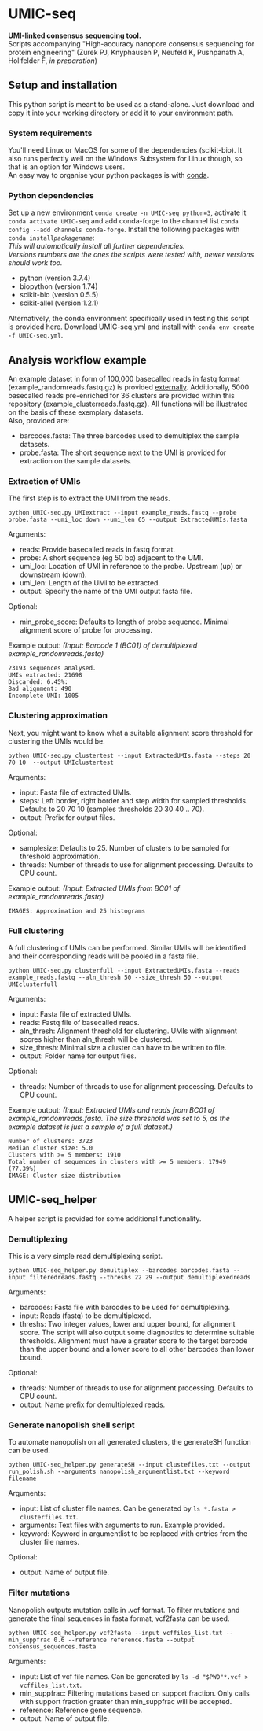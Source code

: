 # UMIC-seq
**UMI-linked consensus sequencing tool.**\
Scripts accompanying "High-accuracy nanopore consensus sequencing for protein engineering" (Zurek PJ, Knyphausen P, Neufeld K, Pushpanath A, Hollfelder F, *in preparation*) 

## Setup and installation
This python script is meant to be used as a stand-alone. Just download and copy it into your working directory or add it to your environment path.

### System requirements
You'll need Linux or MacOS for some of the dependencies (scikit-bio). It also runs perfectly well on the Windows Subsystem for Linux though, so that is an option for Windows users.\
An easy way to organise your python packages is with [conda](https://docs.conda.io/en/latest/miniconda.html).

### Python dependencies
Set up a new environment `conda create -n UMIC-seq python=3`, activate it `conda activate UMIC-seq` and add conda-forge to the channel list `conda config --add channels conda-forge`. Install the following packages with `conda install`*`packagename`*:\
*This will automatically install all further dependencies.*\
*Versions numbers are the ones the scripts were tested with, newer versions should work too.*
- python (version 3.7.4)
- biopython (version 1.74)
- scikit-bio (version 0.5.5)
- scikit-allel (version 1.2.1)

Alternatively, the conda environment specifically used in testing this script is provided here. Download UMIC-seq.yml and install with `conda env create -f UMIC-seq.yml`.


## Analysis workflow example

An example dataset in form of 100,000 basecalled reads in fastq format (example_randomreads.fastq.gz) is provided [externally](https://www.dropbox.com/s/d8tkadbvq95p06h/example_randomreads.fastq.gz?dl=1). Additionally, 5000 basecalled reads pre-enriched for 36 clusters are provided within this repository (example_clusterreads.fastq.gz). All functions will be illustrated on the basis of these exemplary datasets.\
Also, provided are:
- barcodes.fasta: The three barcodes used to demultiplex the sample datasets.
- probe.fasta: The short sequence next to the UMI is provided for extraction on the sample datasets.


### Extraction of UMIs

The first step is to extract the UMI from the reads.
```
python UMIC-seq.py UMIextract --input example_reads.fastq --probe probe.fasta --umi_loc down --umi_len 65 --output ExtractedUMIs.fasta
```
Arguments:
- reads: Provide basecalled reads in fastq format.
- probe: A short sequence (eg 50 bp) adjacent to the UMI.
- umi_loc: Location of UMI in reference to the probe. Upstream (up) or downstream (down).
- umi_len: Length of the UMI to be extracted.
- output: Specify the name of the UMI output fasta file.

Optional:
- min_probe_score: Defaults to length of probe sequence. Minimal alignment score of probe for processing.

Example output:
*(Input: Barcode 1 (BC01) of demultiplexed example_randomreads.fastq)*
```
23193 sequences analysed.
UMIs extracted: 21698
Discarded: 6.45%:
Bad alignment: 490
Incomplete UMI: 1005
```



### Clustering approximation

Next, you might want to know what a suitable alignment score threshold for clustering the UMIs would be.
```
python UMIC-seq.py clustertest --input ExtractedUMIs.fasta --steps 20 70 10  --output UMIclustertest
```
Arguments:
- input: Fasta file of extracted UMIs.
- steps: Left border, right border and step width for sampled thresholds. Defaults to 20 70 10 (samples thresholds 20 30 40 .. 70).
- output: Prefix for output files.

Optional:
- samplesize: Defaults to 25. Number of clusters to be sampled for threshold approximation.
- threads: Number of threads to use for alignment processing. Defaults to CPU count.

Example output:
*(Input: Extracted UMIs from BC01 of example_randomreads.fastq)*
```
IMAGES: Approximation and 25 histograms
```



### Full clustering

A full clustering of UMIs can be performed. Similar UMIs will be identified and their corresponding reads will be pooled in a fasta file.
```
python UMIC-seq.py clusterfull --input ExtractedUMIs.fasta --reads example_reads.fastq --aln_thresh 50 --size_thresh 50 --output UMIclusterfull
```
Arguments:
- input: Fasta file of extracted UMIs.
- reads: Fastq file of basecalled reads.
- aln_thresh: Alignment threshold for clustering. UMIs with alignment scores higher than aln_thresh will be clustered.
- size_thresh: Minimal size a cluster can have to be written to file.
- output: Folder name for output files.

Optional:
- threads: Number of threads to use for alignment processing. Defaults to CPU count.

Example output:
*(Input: Extracted UMIs and reads from BC01 of example_randomreads.fastq. The size threshold was set to 5, as the example dataset is just a sample of a full dataset.)*
```
Number of clusters: 3723
Median cluster size: 5.0
Clusters with >= 5 members: 1910
Total number of sequences in clusters with >= 5 members: 17949 (77.39%)
IMAGE: Cluster size distribution
```



## UMIC-seq_helper

A helper script is provided for some additional functionality.

### Demultiplexing

This is a very simple read demultiplexing script.
```
python UMIC-seq_helper.py demultiplex --barcodes barcodes.fasta --input filteredreads.fastq --threshs 22 29 --output demultiplexedreads
```
Arguments:
- barcodes: Fasta file with barcodes to be used for demultiplexing.
- input: Reads (fastq) to be demultiplexed.
- threshs: Two integer values, lower and upper bound, for alignment score. The script will also output some diagnostics to determine suitable thresholds. Alignment must have a greater score to the target barcode than the upper bound and a lower score to all other barcodes than lower bound.

Optional:
- threads: Number of threads to use for alignment processing. Defaults to CPU count.
- output: Name prefix for demultiplexed reads.


### Generate nanopolish shell script

To automate nanopolish on all generated clusters, the generateSH function can be used.
```
python UMIC-seq_helper.py generateSH --input clustefiles.txt --output run_polish.sh --arguments nanopolish_argumentlist.txt --keyword filename
```
Arguments:
- input: List of cluster file names. Can be generated by `ls *.fasta > clusterfiles.txt`.
- arguments: Text files with arguments to run. Example provided.
- keyword: Keyword in argumentlist to be replaced with entries from the cluster file names.

Optional:
- output: Name of output file.


### Filter mutations

Nanopolish outputs mutation calls in .vcf format. To filter mutations and generate the final sequences in fasta format, vcf2fasta can be used.
```
python UMIC-seq_helper.py vcf2fasta --input vcffiles_list.txt --min_suppfrac 0.6 --reference reference.fasta --output consensus_sequences.fasta 
```
Arguments:
- input: List of vcf file names. Can be generated by `ls -d "$PWD"*.vcf > vcffiles_list.txt`.
- min_suppfrac: Filtering mutations based on support fraction. Only calls with support fraction greater than min_suppfrac will be accepted.
- reference: Reference gene sequence.
- output: Name of output file.

